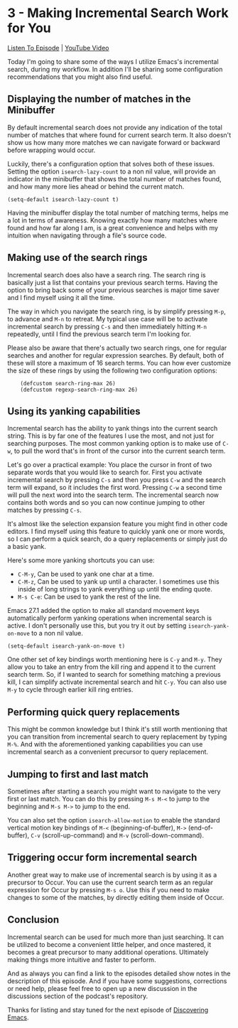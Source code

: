 # 3 - Making Incremental Search Work for You

[Listen To Episode](https://www.discovering-emacs.com/2134279/12359134-3-making-incremental-search-work-for-you) | [YouTube Video](https://youtu.be/9CdbfZXsrqg)

Today I'm going to share some of the ways I utilize Emacs's incremental search, during my workflow. In addition I'll be sharing some configuration recommendations that you might also find useful.

## Displaying the number of matches in the Minibuffer

By default incremental search does not provide any indication of the total number of matches that where found for current search term. It also doesn't show us how many more matches we can navigate forward or backward before wrapping would occur.

Luckily, there's a configuration option that solves both of these issues. Setting the option `isearch-lazy-count` to a non nil value, will provide an indicator in the minibuffer that shows the total number of matches found, and how many more lies ahead or behind the current match.

```Lisp
(setq-default isearch-lazy-count t)
```

Having the minibuffer display the total number of matching terms, helps me a lot in terms of awareness. Knowing exactly how many matches where found and how far along I am, is a great convenience and helps with my intuition when navigating through a file's source code.

## Making use of the search rings

Incremental search does also have a search ring. The search ring is basically just a list that contains your previous search terms. Having the option to bring back some of your previous searches is major time saver and I find myself using it all the time.

The way in which you navigate the search ring, is by simplify pressing `M-p`, to advance and `M-n` to retreat. My typical use case will be to activate incremental search by pressing `C-s` and then immediately hitting `M-n` repeatedly, until I find the previous search term I'm looking for.

Please also be aware that there's actually two search rings, one for regular searches and another for regular expression searches. By default, both of these will store a maximum of 16 search terms. You can how ever customize the size of these rings by using the following two configuration options:

```Lisp
    (defcustom search-ring-max 26)
    (defcustom regexp-search-ring-max 26)
```

## Using its yanking capabilities

Incremental search has the ability to yank things into the current search string. This is by far one of the features I use the most, and not just for searching purposes. The most common yanking option is to make use of `C-w`, to pull the word that's in front of the cursor into the current search term.

Let's go over a practical example: You place the cursor in front of two separate words that you would like to search for. First you activate incremental search by pressing `C-s` and then you press `C-w` and the search term will expand, so it includes the first word. Pressing `C-w` a second time will pull the next word into the search term. The incremental search now contains both words and so you can now continue jumping to other matches by pressing `C-s`.

It's almost like the selection expansion feature you might find in other code editors. I find myself using this feature to quickly yank one or more words, so I can perform a quick search, do a query replacements or simply just do a basic yank.

Here's some more yanking shortcuts you can use:

- `C-M-y`, Can be used to yank one char at a time.
- `C-M-z`, Can be used to yank up until a character. I sometimes use this inside of long strings to yank everything up until the ending quote.
- `M-s C-e`: Can be used to yank the rest of the line.

Emacs 27.1 added the option to make all standard movement keys automatically perform yanking operations when incremental search is active. I don't personally use this, but you try it out by setting `isearch-yank-on-move` to a non nil value.

```Lisp
(setq-default isearch-yank-on-move t)
```

One other set of key bindings worth mentioning here is `C-y` and `M-y`. They allow you to take an entry from the kill ring and append it to the current search term. So, if I wanted to search for something matching a previous kill, I can simplify activate incremental search and hit `C-y`. You can also use `M-y` to cycle through earlier kill ring entries.

## Performing quick query replacements

This might be common knowledge but I think it's still worth mentioning that you can transition from incremental search to query replacement by typing `M-%`. And with the aforementioned yanking capabilities you can use incremental search as a convenient precursor to query replacement.

## Jumping to first and last match

Sometimes after starting a search you might want to navigate to the very first or last match. You can do this by pressing `M-s M-<` to jump to the beginning and `M-s M->` to jump to the end.

You can also set the option `isearch-allow-motion` to enable the standard vertical motion key bindings of `M-<` (beginning-of-buffer), `M->` (end-of-buffer), `C-v` (scroll-up-command) and `M-v` (scroll-down-command).

## Triggering occur form incremental search

Another great way to make use of incremental search is by using it as a precursor to Occur. You can use the current search term as an regular expression for Occur by pressing `M-s o`. Use this if you need to make changes to some of the matches, by directly editing them inside of Occur.

## Conclusion

Incremental search can be used for much more than just searching. It can be utilized to become a convenient little helper, and once mastered, it becomes a great precursor to many additional operations. Ultimately making things more intuitive and faster to perform.

And as always you can find a link to the episodes detailed show notes in the description of this episode. And if you have some suggestions, corrections or need help, please feel free to open up a new discussion in the discussions section of the podcast's repository.

Thanks for listing and stay tuned for the next episode of [Discovering Emacs](https://www.discovering-emacs.com).
